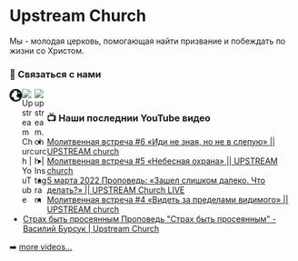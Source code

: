 # Upstream Church

Мы - молодая церковь, помогающая найти призвание и побеждать по жизни со Христом.

### 👥 Связаться с нами

[<img align="left" alt="upstream.life" width="22px" src="https://raw.githubusercontent.com/iconic/open-iconic/master/svg/globe.svg" />][website]
[<img align="left" alt="UpstreamChurch | YouTube" width="22px" src="https://cdn.jsdelivr.net/npm/simple-icons@v3/icons/youtube.svg" />][youtube]
[<img align="left" alt="upstream.church | Instagram" width="22px" src="https://cdn.jsdelivr.net/npm/simple-icons@v3/icons/instagram.svg" />][instagram]

<br />

### 📺 Наши последнии YouTube видео
<!-- YOUTUBE:START -->
- [Молитвенная встреча #6 «Иди не зная, но не в слепую» || UPSTREAM church](https://www.youtube.com/watch?v=08mmE5wI0cM)
- [Молитвенная встреча #5 «Небесная охрана» || UPSTREAM church](https://www.youtube.com/watch?v=nrSP4emsZew)
- [5 марта 2022 Проповедь: «Зашел слишком далеко. Что делать?» || UPSTREAM Church LIVE](https://www.youtube.com/watch?v=oYFOZzrijyM)
- [Молитвенная встреча #4 «Видеть за пределами видимого» || UPSTREAM church](https://www.youtube.com/watch?v=HzDnsqjVQtM)
- [Страх быть просеянным Проповедь &quot;Страх быть просеянным&quot; - Василий Бурсук | Upstream Church](https://www.youtube.com/watch?v=MsF_GXlJOOU)
<!-- YOUTUBE:END -->

➡️ [more videos...](https://youtube.com/UpstreamChurch)

[website]: https://upstream.life/
[youtube]: https://youtube.com/UpstreamChurch
[instagram]: https://www.instagram.com/upstream.church
